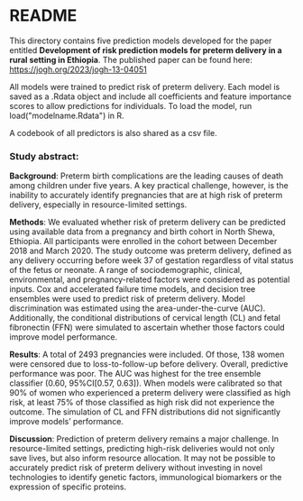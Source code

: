 # README
This directory contains five prediction models developed for the paper entitled **Development of risk prediction models for preterm delivery in a rural setting in Ethiopia**. The published paper can be found here: https://jogh.org/2023/jogh-13-04051

All models were trained to predict risk of preterm delivery. Each model is saved as a .Rdata object and include all coefficients and feature importance scores to allow predictions for individuals. To load the model, run load("modelname.Rdata") in R.

A codebook of all predictors is also shared as a csv file.

### Study abstract:
**Background**: Preterm birth complications are the leading causes of death among children under five years. A key practical challenge, however, is the inability to accurately identify pregnancies that are at high risk of preterm delivery, especially in resource-limited settings.

**Methods**: We evaluated whether risk of preterm delivery can be predicted using available data from a pregnancy and birth cohort in North Shewa, Ethiopia. All participants were enrolled in the cohort between December 2018 and March 2020. The study outcome was preterm delivery, defined as any delivery occurring before week 37 of gestation regardless of vital status of the fetus or neonate. A range of sociodemographic, clinical, environmental, and pregnancy-related factors were considered as potential inputs. Cox and accelerated failure time models, and decision tree ensembles were used to predict risk of preterm delivery. Model discrimination was estimated using the area-under-the-curve (AUC). Additionally, the conditional distributions of cervical length (CL) and fetal fibronectin (FFN) were simulated to ascertain whether those factors could improve model performance.

**Results**: A total of 2493 pregnancies were included. Of those, 138 women were censored due to loss-to-follow-up before delivery. Overall, predictive performance was poor. The AUC was highest for the tree ensemble classifier (0.60, 95%CI[0.57, 0.63]). When models were calibrated so that 90% of women who experienced a preterm delivery were classified as high risk, at least 75% of those classified as high risk did not experience the outcome. The simulation of CL and FFN distributions did not significantly improve models’ performance.

**Discussion**: Prediction of preterm delivery remains a major challenge. In resource-limited settings, predicting high-risk deliveries would not only save lives, but also inform resource allocation.  It may not be possible to accurately predict risk of preterm delivery without investing in novel technologies to identify genetic factors, immunological biomarkers or the expression of specific proteins.

